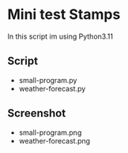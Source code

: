 # Mini test Stamps
In this script im using Python3.11

## Script
 - small-program.py
 - weather-forecast.py

## Screenshot
 - small-program.png
 - weather-forecast.png